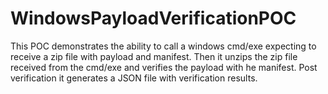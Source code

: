 # WindowsPayloadVerificationPOC
This POC demonstrates the ability to call a windows cmd/exe expecting to receive a zip file with payload and manifest. Then it unzips the zip file received from the cmd/exe and verifies the payload with he manifest. Post verification it generates a JSON file with verification results.

